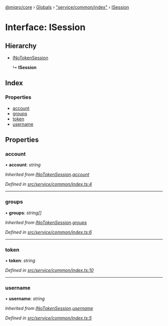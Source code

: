 [@miqro/core](../README.md) › [Globals](../globals.md) › ["service/common/index"](../modules/_service_common_index_.md) › [ISession](_service_common_index_.isession.md)

# Interface: ISession

## Hierarchy

* [INoTokenSession](_service_common_index_.inotokensession.md)

  ↳ **ISession**

## Index

### Properties

* [account](_service_common_index_.isession.md#account)
* [groups](_service_common_index_.isession.md#groups)
* [token](_service_common_index_.isession.md#token)
* [username](_service_common_index_.isession.md#username)

## Properties

###  account

• **account**: *string*

*Inherited from [INoTokenSession](_service_common_index_.inotokensession.md).[account](_service_common_index_.inotokensession.md#account)*

*Defined in [src/service/common/index.ts:4](https://github.com/claukers/miqro-core/blob/b8b0d57/src/service/common/index.ts#L4)*

___

###  groups

• **groups**: *string[]*

*Inherited from [INoTokenSession](_service_common_index_.inotokensession.md).[groups](_service_common_index_.inotokensession.md#groups)*

*Defined in [src/service/common/index.ts:6](https://github.com/claukers/miqro-core/blob/b8b0d57/src/service/common/index.ts#L6)*

___

###  token

• **token**: *string*

*Defined in [src/service/common/index.ts:10](https://github.com/claukers/miqro-core/blob/b8b0d57/src/service/common/index.ts#L10)*

___

###  username

• **username**: *string*

*Inherited from [INoTokenSession](_service_common_index_.inotokensession.md).[username](_service_common_index_.inotokensession.md#username)*

*Defined in [src/service/common/index.ts:5](https://github.com/claukers/miqro-core/blob/b8b0d57/src/service/common/index.ts#L5)*
